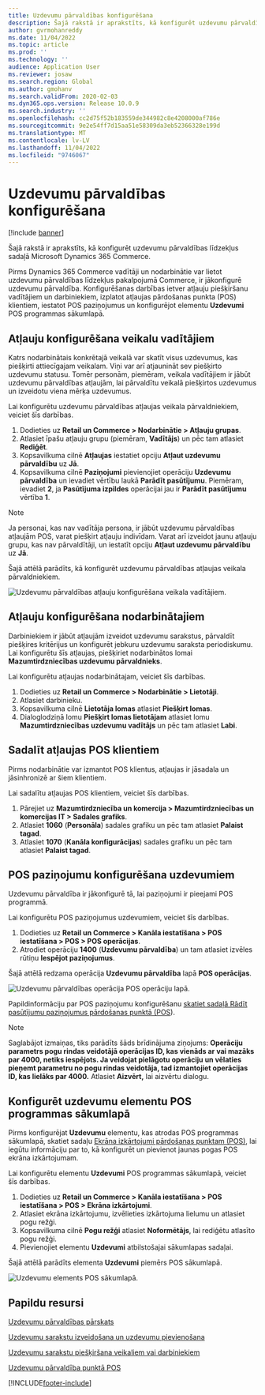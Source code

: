 ```yaml
---
title: Uzdevumu pārvaldības konfigurēšana
description: Šajā rakstā ir aprakstīts, kā konfigurēt uzdevumu pārvaldības līdzekļus sadaļā Microsoft Dynamics 365 Commerce.
author: gvrmohanreddy
ms.date: 11/04/2022
ms.topic: article
ms.prod: ''
ms.technology: ''
audience: Application User
ms.reviewer: josaw
ms.search.region: Global
ms.author: gmohanv
ms.search.validFrom: 2020-02-03
ms.dyn365.ops.version: Release 10.0.9
ms.search.industry: ''
ms.openlocfilehash: cc2d75f52b183559de344982c8e4208000af786e
ms.sourcegitcommit: 9e2e54ff7d15aa51e58309da3eb52366328e199d
ms.translationtype: MT
ms.contentlocale: lv-LV
ms.lasthandoff: 11/04/2022
ms.locfileid: "9746067"
---
```

# <a name="configure-task-management"></a>Uzdevumu pārvaldības konfigurēšana

[!include [banner](includes/banner.md)]

Šajā rakstā ir aprakstīts, kā konfigurēt uzdevumu pārvaldības līdzekļus sadaļā Microsoft Dynamics 365 Commerce.

Pirms Dynamics 365 Commerce vadītāji un nodarbinātie var lietot uzdevumu pārvaldības līdzekļus pakalpojumā Commerce, ir jākonfigurē uzdevumu pārvaldība. Konfigurēšanas darbības ietver atļauju piešķiršanu vadītājiem un darbiniekiem, izplatot atļaujas pārdošanas punkta (POS) klientiem, iestatot POS paziņojumus un konfigurējot elementu **Uzdevumi** POS programmas sākumlapā.

## <a name="configure-permissions-for-store-managers"></a>Atļauju konfigurēšana veikalu vadītājiem

Katrs nodarbinātais konkrētajā veikalā var skatīt visus uzdevumus, kas piešķirti attiecīgajam veikalam. Viņi var arī atjaunināt sev piešķirto uzdevumu statusu. Tomēr personām, piemēram, veikala vadītājiem ir jābūt uzdevumu pārvaldības atļaujām, lai pārvaldītu veikalā piešķirtos uzdevumus un izveidotu viena mērķa uzdevumus.

Lai konfigurētu uzdevumu pārvaldības atļaujas veikala pārvaldniekiem, veiciet šīs darbības.

1. Dodieties uz **Retail un Commerce \> Nodarbinātie \> Atļauju grupas**.
1. Atlasiet īpašu atļauju grupu (piemēram, **Vadītājs**) un pēc tam atlasiet **Rediģēt**.
1. Kopsavilkuma cilnē **Atļaujas** iestatiet opciju **Atļaut uzdevumu pārvaldību** uz **Jā**.
1. Kopsavilkuma cilnē **Paziņojumi** pievienojiet operāciju **Uzdevumu pārvaldība** un ievadiet vērtību laukā **Parādīt pasūtījumu**. Piemēram, ievadiet **2**, ja **Pasūtījuma izpildes** operācijai jau ir **Parādīt pasūtījumu** vērtība **1**.
    
> [!NOTE]
> Ja personai, kas nav vadītāja persona, ir jābūt uzdevumu pārvaldības atļaujām POS, varat piešķirt atļauju indivīdam. Varat arī izveidot jaunu atļauju grupu, kas nav pārvaldītāji, un iestatīt opciju **Atļaut uzdevumu pārvaldību** uz **Jā**.

Šajā attēlā parādīts, kā konfigurēt uzdevumu pārvaldības atļaujas veikala pārvaldniekiem.

![Uzdevumu pārvaldības atļauju konfigurēšana veikala vadītājiem.](media/HQ-POS-Tasks-Notifications-User-Permission.png)

## <a name="configure-permissions-for-employees"></a>Atļauju konfigurēšana nodarbinātajiem

Darbiniekiem ir jābūt atļaujām izveidot uzdevumu sarakstus, pārvaldīt piešķires kritērijus un konfigurēt jebkuru uzdevumu saraksta periodiskumu. Lai konfigurētu šīs atļaujas, piešķiriet nodarbinātos lomai **Mazumtirdzniecības uzdevumu pārvaldnieks**.

Lai konfigurētu atļaujas nodarbinātajam, veiciet šīs darbības.

1. Dodieties uz **Retail un Commerce \> Nodarbinātie \> Lietotāji**.
1. Atlasiet darbinieku.
1. Kopsavilkuma cilnē **Lietotāja lomas** atlasiet **Piešķirt lomas**.
1. Dialoglodziņā lomu **Piešķirt lomas lietotājam** atlasiet lomu **Mazumtirdzniecības uzdevumu vadītājs** un pēc tam atlasiet **Labi**.

## <a name="distribute-permissions-to-pos-clients"></a>Sadalīt atļaujas POS klientiem

Pirms nodarbinātie var izmantot POS klientus, atļaujas ir jāsadala un jāsinhronizē ar šiem klientiem.

Lai sadalītu atļaujas POS klientiem, veiciet šīs darbības.

1. Pārejiet uz **Mazumtirdzniecība un komercija \> Mazumtirdzniecības un komercijas IT \> Sadales grafiks**.
1. Atlasiet **1060** (**Personāla**) sadales grafiku un pēc tam atlasiet **Palaist tagad**.
1. Atlasiet **1070** (**Kanāla konfigurācijas**) sadales grafiku un pēc tam atlasiet **Palaist tagad**.

## <a name="configure-pos-notifications-for-tasks"></a>POS paziņojumu konfigurēšana uzdevumiem

Uzdevumu pārvaldība ir jākonfigurē tā, lai paziņojumi ir pieejami POS programmā.

Lai konfigurētu POS paziņojumus uzdevumiem, veiciet šīs darbības.

1. Dodieties uz **Retail un Commerce \> Kanāla iestatīšana \> POS iestatīšana \> POS \> POS operācijas**.
1. Atrodiet operāciju **1400** (**Uzdevumu pārvaldība**) un tam atlasiet izvēles rūtiņu **Iespējot paziņojumus**.

Šajā attēlā redzama operācija **Uzdevumu pārvaldība** lapā **POS operācijas**.

![Uzdevumu pārvaldības operācija POS operāciju lapā.](media/HQ-POS-Tasks-Notifications.png)

Papildinformāciju par POS paziņojumu konfigurēšanu [skatiet sadaļā Rādīt pasūtījumu paziņojumus pārdošanas punktā (POS](notifications-pos.md)).

> [!NOTE]
> Saglabājot izmaiņas, tiks parādīts šāds brīdinājuma ziņojums: **Operāciju parametrs pogu rindas veidotājā operācijas ID, kas vienāds ar vai mazāks par 4000, netiks iespējots. Ja veidojat pielāgotu operāciju un vēlaties pieņemt parametru no pogu rindas veidotāja, tad izmantojiet operācijas ID, kas lielāks par 4000.** Atlasiet **Aizvērt,** lai aizvērtu dialogu.


## <a name="configure-the-tasks-tile-on-a-pos-application-home-page"></a>Konfigurēt uzdevumu elementu POS programmas sākumlapā

Pirms konfigurējat **Uzdevumu** elementu, kas atrodas POS programmas sākumlapā, skatiet sadaļu [Ekrāna izkārtojumi pārdošanas punktam (POS)](pos-screen-layouts.md), lai iegūtu informāciju par to, kā konfigurēt un pievienot jaunas pogas POS ekrāna izkārtojumam.

Lai konfigurētu elementu **Uzdevumi** POS programmas sākumlapā, veiciet šīs darbības.

1. Dodieties uz **Retail un Commerce \> Kanāla iestatīšana \> POS iestatīšana \> POS \> Ekrāna izkārtojumi**.
1. Atlasiet ekrāna izkārtojumu, izvēlieties izkārtojuma lielumu un atlasiet pogu režģi.
1. Kopsavilkuma cilnē **Pogu režģi** atlasiet **Noformētājs**, lai rediģētu atlasīto pogu režģi.
1. Pievienojiet elementu **Uzdevumi** atbilstošajai sākumlapas sadaļai.

Šajā attēlā parādīts elementa **Uzdevumi** piemērs POS sākumlapā.

![Uzdevumu elements POS sākumlapā.](media/POS-home-screen-tasks-button-image.png)

## <a name="additional-resources"></a>Papildu resursi

[Uzdevumu pārvaldības pārskats](task-mgmt-overview.md)

[Uzdevumu sarakstu izveidošana un uzdevumu pievienošana](task-mgmt-create-lists.md)

[Uzdevumu sarakstu piešķiršana veikaliem vai darbiniekiem](task-mgmt-assign-lists.md)

[Uzdevumu pārvaldība punktā POS](task-mgmt-POS.md)


[!INCLUDE[footer-include](../includes/footer-banner.md)]
